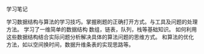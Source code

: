 学习笔记

学习数据结构与算法的学习技巧。掌握刷题的正确打开方式。与工具及问题的处理方法。
学习了一维简单的数据结构
数组，链表，队列，栈等基础知识。
如何利用这些数据结构结合实际问题分析解决具体的算法问题的思维方式。
和算法的优化方法，如以空间换时间，数据升维条表的实现思路等。
